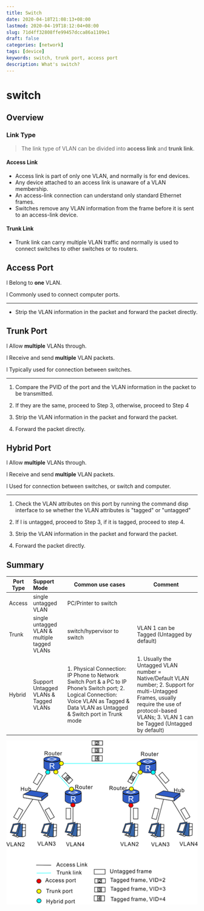 ```yaml
---
title: Switch
date: 2020-04-18T21:08:13+08:00
lastmod: 2020-04-19T18:12:04+08:00
slug: 71d4ff32808ffe99457dcca86a1109e1
draft: false
categories: [network]
tags: [device]
keywords: switch, trunk port, access port
description: What's switch?
---
```

# switch

## Overview

### Link Type

>   The link type of VLAN can be divided into **access link** and **trunk link**.

#### Access Link

-   Access link is part of only one VLAN, and normally is for end devices.
-   Any device attached to an access link is unaware of a VLAN membership.
-   An access-link connection can understand only standard Ethernet frames.
-   Switches remove any VLAN information from the frame before it is sent to an access-link device.

#### Trunk Link

-   Trunk link can carry multiple VLAN traffic and normally is used to connect switches to other switches or to routers.

## Access Port

l Belong to **one** VLAN.

l Commonly used to connect computer ports.

---

-   Strip the VLAN information in the packet and forward the packet directly.

## Trunk Port

l Allow **multiple** VLANs through.

l Receive and send **multiple** VLAN packets.

l Typically used for connection between switches.

---

1.  Compare the PVID of the port and the VLAN information in the packet to be transmitted.

2.  If they are the same, proceed to Step 3, otherwise, proceed to Step 4

3.  Strip the VLAN information in the packet and forward  the packet.

4.  Forward the packet directly.

## Hybrid Port

l Allow **multiple** VLANs through.

l Receive and send **multiple** VLAN packets.

l Used for connection between switches, or switch and computer.

---

1.  Check the VLAN attributes on this port by running the command disp interface to se whether the VLAN attributes is "tagged" or "untagged"

2.  If I is untagged, proceed to Step 3, if it is tagged, proceed to step 4.

3.  Strip the VLAN information in the packet and forward the packet.

4.  Forward the packet directly.

## Summary

| Port Type | Support Mode                                 | Common use cases                                             | Comment                                                      |
| --------- | :------------------------------------------- | ------------------------------------------------------------ | ------------------------------------------------------------ |
| Access    | single untagged VLAN                         | PC/Printer to switch                                         |                                                              |
| Trunk     | single untagged VLAN & multiple tagged VLANs | switch/hypervisor to switch                                  | VLAN 1 can be Tagged (Untagged by default)                   |
| Hybrid    | Support Untagged VLANs & Tagged VLANs        | 1. Physical Connection: IP Phone to Network Switch Port & a PC to IP Phone’s Switch port; 2. Logical Connection: Voice VLAN as Tagged & Data VLAN as Untagged & Switch port in Trunk mode | 1. Usually the Untagged VLAN number = Native/Default VLAN number; 2. Support for multi-Untagged Frames, usually require the use of protocol-based VLANs; 3. VLAN 1 can be Tagged (Untagged by default) |

![switch-egg](assets/switch-egg.jpg)


[Reference from here]: https://www.utepo.net/article/detail/251.html	"Difference among Switch ports"
